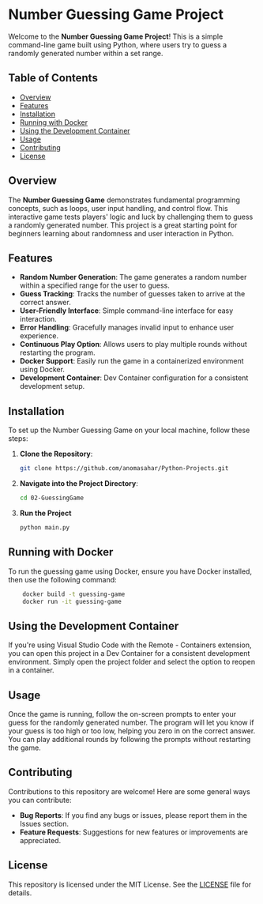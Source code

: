 # Number Guessing Game Project

Welcome to the **Number Guessing Game Project**! This is a simple command-line game built using Python, where users try to guess a randomly generated number within a set range.

## Table of Contents
- [Overview](#overview)
- [Features](#features)
- [Installation](#installation)
- [Running with Docker](#running-with-docker)
- [Using the Development Container](#using-the-development-container)
- [Usage](#usage)
- [Contributing](#contributing)
- [License](#license)

## Overview
The **Number Guessing Game** demonstrates fundamental programming concepts, such as loops, user input handling, and control flow. This interactive game tests players' logic and luck by challenging them to guess a randomly generated number. This project is a great starting point for beginners learning about randomness and user interaction in Python.

## Features
- **Random Number Generation**: The game generates a random number within a specified range for the user to guess.
- **Guess Tracking**: Tracks the number of guesses taken to arrive at the correct answer.
- **User-Friendly Interface**: Simple command-line interface for easy interaction.
- **Error Handling**: Gracefully manages invalid input to enhance user experience.
- **Continuous Play Option**: Allows users to play multiple rounds without restarting the program.
- **Docker Support**: Easily run the game in a containerized environment using Docker.
- **Development Container**: Dev Container configuration for a consistent development setup.

## Installation
To set up the Number Guessing Game on your local machine, follow these steps:
1. **Clone the Repository**:
   ```bash
   git clone https://github.com/anomasahar/Python-Projects.git
   ```

2. **Navigate into the Project Directory**:
    ```bash
    cd 02-GuessingGame
    ```

3. **Run the Project**
    ```bash
    python main.py
    ```

## Running with Docker
To run the guessing game using Docker, ensure you have Docker installed, then use the following command:
```bash
    docker build -t guessing-game
    docker run -it guessing-game
```

## Using the Development Container
If you're using Visual Studio Code with the Remote - Containers extension, you can open this project in a Dev Container for a consistent development environment. Simply open the project folder and select the option to reopen in a container.


## Usage
Once the game is running, follow the on-screen prompts to enter your guess for the randomly generated number. The program will let you know if your guess is too high or too low, helping you zero in on the correct answer. You can play additional rounds by following the prompts without restarting the game.

## Contributing
Contributions to this repository are welcome! Here are some general ways you can contribute:

- **Bug Reports**: If you find any bugs or issues, please report them in the Issues section.
- **Feature Requests**: Suggestions for new features or improvements are appreciated.

## License
This repository is licensed under the MIT License. See the [LICENSE](LICENSE) file for details.